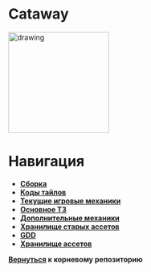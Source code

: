 # Cataway

<img src="https://user-images.githubusercontent.com/25401699/186886264-2e3bca57-cc57-4f05-a470-c3cdb4c5650d.png" alt="drawing" width="200"/>

# Навигация

* [**Сборка**](https://github.com/timattt/Laplacity/blob/master/about/build.md)
* [**Коды тайлов**](https://github.com/timattt/Laplacity/blob/master/about/tileCodes.md)
* [**Текущие игровые механики**](https://github.com/timattt/Laplacity/blob/master/about/currentGameMechanics.md)
* [**Основное ТЗ**](https://github.com/timattt/Steel-unicorn/blob/master/About/Laplacity.md)
* [**Дополнительные механики**](https://github.com/timattt/Steel-unicorn/blob/master/About/LaplacityMoreMechanics.md)
* [**Хранилище старых ассетов**](https://drive.google.com/drive/folders/17aeSa11tge7ALK1HNtBJG-z9SehW_emO?usp=sharing)
* [**GDD**](https://github.com/timattt/Laplacity/edit/master/about/GDD.md)
* [**Хранилище ассетов**](https://drive.google.com/drive/u/0/folders/1E0IV_L6WAYiBOKYgj_Xhywas_ahaB1rz)

**[Вернуться](https://github.com/timattt/Steel-unicorn) к корневому репозиторию**
